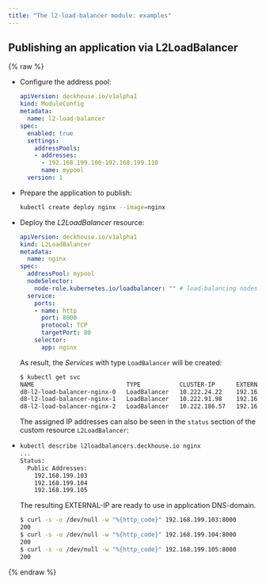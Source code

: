 ```yaml
---
title: "The l2-load-balancer module: examples"
---
```


## Publishing an application via L2LoadBalancer

{% raw %}
* Configure the address pool:

  ```yaml
  apiVersion: deckhouse.io/v1alpha1
  kind: ModuleConfig
  metadata:
    name: l2-load-balancer
  spec:
    enabled: true
    settings:
      addressPools:
      - addresses:
        - 192.168.199.100-192.168.199.110
        name: mypool
    version: 1
  ```

* Prepare the application to publish:

  ```bash
  kubectl create deploy nginx --image=nginx
  ```

* Deploy the _L2LoadBalancer_ resource:

  ```yaml
  apiVersion: deckhouse.io/v1alpha1
  kind: L2LoadBalancer
  metadata:
    name: nginx
  spec:
    addressPool: mypool
    nodeSelector:
      node-role.kubernetes.io/loadbalancer: "" # load-balancing nodes
    service:
      ports:
      - name: http
        port: 8000
        protocol: TCP
        targetPort: 80
      selector:
        app: nginx
  ```

  As result, the _Services_ with type `LoadBalancer` will be created:

  ```bash
  $ kubectl get svc
  NAME                          TYPE           CLUSTER-IP      EXTERNAL-IP       PORT(S)          AGE
  d8-l2-load-balancer-nginx-0   LoadBalancer   10.222.24.22    192.168.199.103   8000:31262/TCP   1s
  d8-l2-load-balancer-nginx-1   LoadBalancer   10.222.91.98    192.168.199.104   8000:30806/TCP   1s
  d8-l2-load-balancer-nginx-2   LoadBalancer   10.222.186.57   192.168.199.105   8000:30272/TCP   1s
  ```
  
  The assigned IP addresses can also be seen in the `status` section of the custom resource `L2LoadBalancer`:
  
* ```bash
  kubectl describe l2loadbalancers.deckhouse.io nginx
  ...
  Status:
    Public Addresses:
      192.168.199.103
      192.168.199.104
      192.168.199.105
  ```
  
  The resulting EXTERNAL-IP are ready to use in application DNS-domain.

  ```bash
  $ curl -s -o /dev/null -w "%{http_code}" 192.168.199.103:8000
  200
  $ curl -s -o /dev/null -w "%{http_code}" 192.168.199.104:8000
  200
  $ curl -s -o /dev/null -w "%{http_code}" 192.168.199.105:8000
  200
  ```

{% endraw %}
